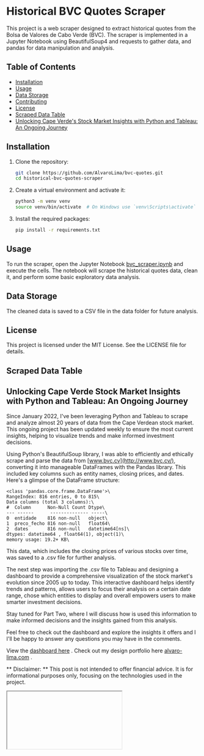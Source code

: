 # Historical BVC Quotes Scraper

This project is a web scraper designed to extract historical quotes from the Bolsa de Valores de Cabo Verde (BVC). The scraper is implemented in a Jupyter Notebook using BeautifulSoup4 and requests to gather data, and pandas for data manipulation and analysis.

## Table of Contents

- [Installation](#installation)
- [Usage](#usage)
- [Data Storage](#data-storage)
- [Contributing](#contributing)
- [License](#license)
- [Scraped Data Table](#scraped-data-table)
- [Unlocking Cape Verde's Stock Market Insights with Python and Tableau: An Ongoing Journey](#unlocking-cape-verde-stock-market-insights-with-python-and-tableau-an-ongoing-journey)


## Installation

1. Clone the repository:

    ```bash
    git clone https://github.com/AlvaroLima/bvc-quotes.git 
    cd historical-bvc-quotes-scraper
    ```

2. Create a virtual environment and activate it:

    ```bash
    python3 -m venv venv
    source venv/bin/activate  # On Windows use `venv\Scripts\activate`
    ```

3. Install the required packages:

    ```bash
    pip install -r requirements.txt
    ```

## Usage

To run the scraper, open the Jupyter Notebook [bvc_scraper.ipynb](https://github.com/AlvaroLima/bvc-quotes/blob/main/main.ipynb) and execute the cells. The notebook will scrape the historical quotes data, clean it, and perform some basic exploratory data analysis.


## Data Storage
The cleaned data is saved to a CSV file in the data folder for future analysis.

## License
This project is licensed under the MIT License. See the LICENSE file for details.

## Scraped Data Table 

<FlatUiTable url="https://raw.githubusercontent.com/AlvaroLima/bvc-quotes/main/data/bvc_quotes_history.csv" />

## Unlocking Cape Verde Stock Market Insights with Python and Tableau: An Ongoing Journey

Since January 2022, I've been leveraging Python and Tableau to scrape and analyze almost 20 years of data from the Cape Verdean stock market. This ongoing project has been updated weekly to ensure the most current insights, helping to visualize trends and make informed investment decisions.

Using Python's BeautifulSoup library, I was able to efficiently and ethically scrape and parse the data from  [www.bvc.cv](http://www.bvc.cv/), converting it into manageable DataFrames with the Pandas library. This included key columns such as entity names, closing prices, and dates. Here's a glimpse of the DataFrame structure:

```\
<class 'pandas.core.frame.DataFrame'>\
RangeIndex: 816 entries, 0 to 815\
Data columns (total 3 columns):\
#  Column      Non-Null Count Dtype\
--- ------      -------------- -----\
0  entidade    816 non-null   object\
1  preco_fecho 816 non-null   float64\
2  dates       816 non-null   datetime64[ns]\
dtypes: datetime64 , float64(1), object(1)\
memory usage: 19.2+ KB\
```

This data, which includes the closing prices of various stocks over time, was saved to a .csv file for further analysis.

The next step was importing the .csv file to Tableau and designing a dashboard to provide a comprehensive visualization of the stock market's evolution since 2005 up to today. This interactive dashboard helps identify trends and patterns, allows users to focus their analysis on a certain date range, chose which entities to display and overall empowers users to make smarter investment decisions.

Stay tuned for Part Two, where I will discuss how is used this information to make informed decisions and the insights gained from this analysis.

Feel free to check out the dashboard and explore the insights it offers and I I'll be happy to answer any questions you may have in the comments.

View the [dashboard here](https://public.tableau.com/app/profile/.lvaro.lima/viz/HistricodeCotaesBVC/Dashboard1) .
Check out my design portfolio here [alvaro-lima.com](https://alvaro-lima.com/) .

** Disclaimer: ** This post is not intended to offer financial advice. It is for informational purposes only, focusing on the technologies used in the project.


<Iframe
  data={{
    url: 'https://app.powerbi.com/view?r=eyJrIjoiYzBmN2Q2MzYtYzE3MS00ODkxLWE5OWMtZTQ2MjBlMDljMDk4IiwidCI6Ijk1M2IwZjgzLTFjZTYtNDVjMy04MmM5LTFkODQ3ZTM3MjMzOSIsImMiOjh9'
  }}
  style={{
    height: '600px',
    width: '100%'
  }}
/>